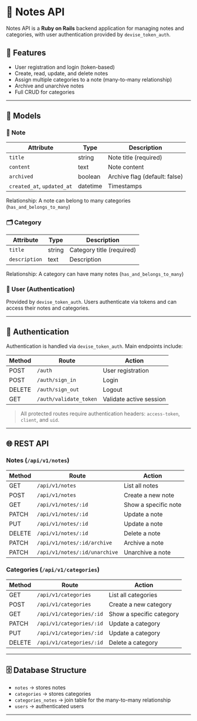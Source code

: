 # 📒 Notes API

Notes API is a **Ruby on Rails** backend application for managing notes and categories, with user authentication provided by `devise_token_auth`.

## 🚀 Features

- User registration and login (token-based)
- Create, read, update, and delete notes
- Assign multiple categories to a note (many-to-many relationship)
- Archive and unarchive notes
- Full CRUD for categories

---

## 🧱 Models

### 📝 Note

| Attribute   | Type     | Description                        |
|-------------|----------|------------------------------------|
| `title`     | string   | Note title (required)              |
| `content`   | text     | Note content                       |
| `archived`  | boolean  | Archive flag (default: false)      |
| `created_at`, `updated_at` | datetime | Timestamps        |

Relationship: A note can belong to many categories (`has_and_belongs_to_many`)

### 🗂️ Category

| Attribute     | Type   | Description                         |
|---------------|--------|-------------------------------------|
| `title`       | string | Category title (required)           |
| `description` | text   | Description                         |

Relationship: A category can have many notes (`has_and_belongs_to_many`)

### 👤 User (Authentication)

Provided by `devise_token_auth`. Users authenticate via tokens and can access their notes and categories.

---

## 🔐 Authentication

Authentication is handled via `devise_token_auth`. Main endpoints include:

| Method | Route                   | Action                   |
|--------|-------------------------|--------------------------|
| POST   | `/auth`                 | User registration        |
| POST   | `/auth/sign_in`         | Login                    |
| DELETE | `/auth/sign_out`        | Logout                   |
| GET    | `/auth/validate_token`  | Validate active session  |

> All protected routes require authentication headers: `access-token`, `client`, and `uid`.

---

## 🌐 REST API

### Notes (`/api/v1/notes`)

| Method | Route                             | Action                  |
|--------|------------------------------------|-------------------------|
| GET    | `/api/v1/notes`                   | List all notes          |
| POST   | `/api/v1/notes`                   | Create a new note       |
| GET    | `/api/v1/notes/:id`               | Show a specific note    |
| PATCH  | `/api/v1/notes/:id`               | Update a note           |
| PUT    | `/api/v1/notes/:id`               | Update a note           |
| DELETE | `/api/v1/notes/:id`               | Delete a note           |
| PATCH  | `/api/v1/notes/:id/archive`       | Archive a note          |
| PATCH  | `/api/v1/notes/:id/unarchive`     | Unarchive a note        |

### Categories (`/api/v1/categories`)

| Method | Route                                | Action                     |
|--------|----------------------------------------|----------------------------|
| GET    | `/api/v1/categories`                 | List all categories         |
| POST   | `/api/v1/categories`                 | Create a new category       |
| GET    | `/api/v1/categories/:id`             | Show a specific category    |
| PATCH  | `/api/v1/categories/:id`             | Update a category           |
| PUT    | `/api/v1/categories/:id`             | Update a category           |
| DELETE | `/api/v1/categories/:id`             | Delete a category           |

---

## 🗄️ Database Structure

- `notes` → stores notes
- `categories` → stores categories
- `categories_notes` → join table for the many-to-many relationship
- `users` → authenticated users

---
